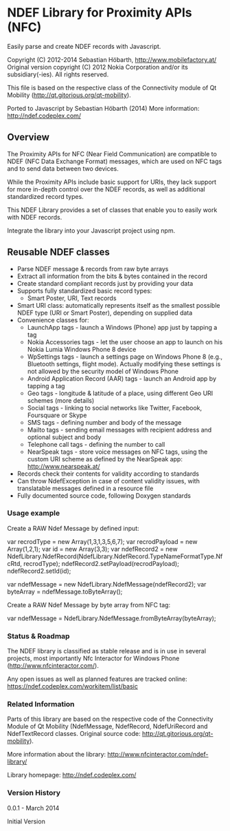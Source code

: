 # NDEF Library for Proximity APIs (NFC)
Easily parse and create NDEF records with Javascript.

Copyright (C) 2012-2014 Sebastian Höbarth, http://www.mobilefactory.at/
Original version copyright (C) 2012 Nokia Corporation and/or its subsidiary(-ies).
All rights reserved.

This file is based on the respective class of the Connectivity module
of Qt Mobility (http://qt.gitorious.org/qt-mobility).

Ported to Javascript by Sebastian Höbarth (2014)
More information: http://ndef.codeplex.com/

## Overview

The Proximity APIs for NFC (Near Field Communication) are compatible to NDEF (NFC Data Exchange Format) messages, which are used on NFC tags and to send data between two devices.

While the Proximity APIs include basic support for URIs, they lack support for more in-depth control over the NDEF records, as well as additional standardized record types.

This NDEF Library provides a set of classes that enable you to easily work with NDEF records.

Integrate the library into your Javascript project using npm.


## Reusable NDEF classes

- Parse NDEF message & records from raw byte arrays 
- Extract all information from the bits & bytes contained in the record 
- Create standard compliant records just by providing your data 
- Supports fully standardized basic record types:
  - Smart Poster, URI, Text records 
- Smart URI class: automatically represents itself as the smallest possible NDEF type (URI or Smart Poster), depending on supplied data 
- Convenience classes for: 
  - LaunchApp tags - launch a Windows (Phone) app just by tapping a tag
  - Nokia Accessories tags - let the user choose an app to launch on his Nokia Lumia Windows Phone 8 device
  - WpSettings tags - launch a settings page on Windows Phone 8 (e.g., Bluetooth settings, flight mode). Actually modifying these settings is not allowed by the security model of Windows Phone
  - Android Application Record (AAR) tags - launch an Android app by tapping a tag
  - Geo tags - longitude & latitude of a place, using different Geo URI schemes (more details) 
  - Social tags - linking to social networks like Twitter, Facebook, Foursquare or Skype 
  - SMS tags - defining number and body of the message
  - Mailto tags - sending email messages with recipient address and optional subject and body
  - Telephone call tags - defining the number to call
  - NearSpeak tags - store voice messages on NFC tags, using the custom URI scheme as defined by the NearSpeak app: http://www.nearspeak.at/
- Records check their contents for validity according to standards
- Can throw NdefException in case of content validity issues, with translatable messages defined in a resource file
- Fully documented source code, following Doxygen standards

### Usage example

Create a RAW Ndef Message by defined input:

var recrodType = new Array(1,3,1,3,5,6,7);
var recrodPayload = new Array(1,2,1);
var id = new Array(3,3);
var ndefRecord2 = new NdefLibrary.NdefRecord(NdefLibrary.NdefRecord.TypeNameFormatType.NfcRtd, recrodType);
ndefRecord2.setPayload(recrodPayload);
ndefRecord2.setId(id);

var ndefMessage = new NdefLibrary.NdefMessage(ndefRecord2);
var byteArray = ndefMessage.toByteArray();

Create a RAW Ndef Message by byte array from NFC tag:

var ndefMessage = NdefLibrary.NdefMessage.fromByteArray(byteArray);

### Status & Roadmap

The NDEF library is classified as stable release and is in use in several projects, most importantly Nfc Interactor for Windows Phone (http://www.nfcinteractor.com/).

Any open issues as well as planned features are tracked online:
https://ndef.codeplex.com/workitem/list/basic

### Related Information

Parts of this library are based on the respective code of the Connectivity Module of Qt Mobility (NdefMessage, NdefRecord, NdefUriRecord and NdefTextRecord classes. Original source code: http://qt.gitorious.org/qt-mobility).

More information about the library:
http://www.nfcinteractor.com/ndef-library/

Library homepage:
http://ndef.codeplex.com/

### Version History
0.0.1 - March 2014

Initial Version
